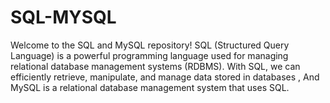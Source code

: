 # SQL-MYSQL
Welcome to the SQL and MySQL  repository!  SQL (Structured Query Language) is a powerful programming language used for managing relational database management systems (RDBMS). With SQL, we can efficiently retrieve, manipulate, and manage data stored in databases , And MySQL is a relational database management system that uses SQL.

